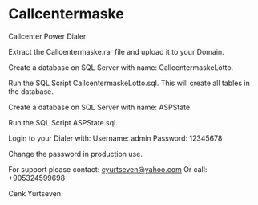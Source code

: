 # Callcentermaske
Callcenter Power Dialer

Extract the Callcentermaske.rar file and upload it to your Domain.

Create a database on SQL Server with name: CallcentermaskeLotto.

Run the SQL Script CallcentermaskeLotto.sql.
This will create all tables in the database.

Create a database on SQL Server with name: ASPState.

Run the SQL Script ASPState.sql.

Login to your Dialer with:
Username: admin
Password: 12345678

Change the password in production use.

For support please contact: cyurtseven@yahoo.com
Or call: +905324599698

Cenk Yurtseven
